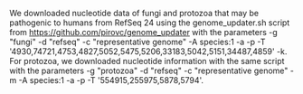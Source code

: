 We downloaded nucleotide data of fungi and protozoa that may be pathogenic to humans from RefSeq 24 using the genome_updater.sh script from https://github.com/pirovc/genome_updater with the parameters -g "fungi" -d "refseq" -c "representative genome" -A species:1 -a -p -T '4930,74721,4753,4827,5052,5475,5206,33183,5042,5151,34487,4859' -k. For protozoa, we downloaded nucleotide information with the same script with the parameters -g "protozoa" -d "refseq" -c "representative genome" -m -A species:1 -a -p -T '554915,255975,5878,5794'.
